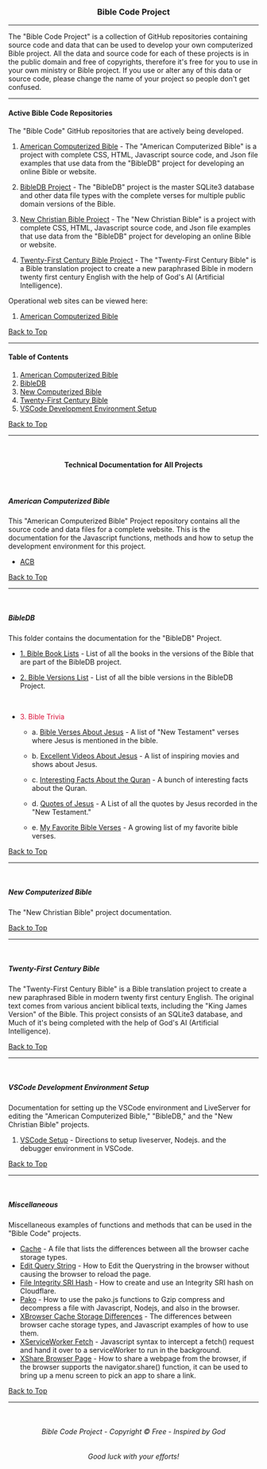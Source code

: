 <a id="top"></a>
<h3 align="center">Bible Code Project</h3>

---

The "Bible Code Project" is a collection of GitHub repositories containing source code and data that can be used to develop your own computerized Bible project. All the data and source code for each of these projects is in the public domain and free of copyrights, therefore it's free for you to use in your own ministry or Bible project. If you use or alter any of this data or source code, please change the name of your project so people don't get confused.

---

#### Active Bible Code Repositories

The "Bible Code" GitHub repositories that are actively being developed.

1. [American Computerized Bible](https://github.com/ACB-Bible/AmericanComputerizedBible) - The "American Computerized Bible" is a project with complete CSS, HTML, Javascript source code, and Json file  examples that use data from the "BibleDB" project for developing an online Bible or website.

2. [BibleDB Project](https://github.com/ACB-Bible/BibleDB) - The "BibleDB" project is the master SQLite3 database and other data file types with the complete verses for multiple public domain versions of the Bible.

3. [New Christian Bible Project](https://github.com/ACB-Bible/NCB) - The "New Christian Bible" is a project with complete CSS, HTML, Javascript source code, and Json file  examples that use data from the "BibleDB" project for developing an online Bible or website.

4. [Twenty-First Century Bible Project](https://github.com/ACB-Bible/TWF) - The "Twenty-First Century Bible" is a Bible translation project to create a new paraphrased Bible in modern twenty first century English with the help of God's AI (Artificial Intelligence).

Operational web sites can be viewed here:
1.  [American Computerized Bible](https://acbible.com)

[Back to Top](#top)

---

#### Table of Contents

1. [American Computerized Bible](#american-computerized-bible)
2. [BibleDB](#bibledb)
3. [New Computerized Bible](#new-computerized-bible)
4. [Twenty-First Century Bible](#twenty-first-century-bible)
5. [VSCode Development Environment Setup](#vscode-development-environment-setup)

[Back to Top](#top)

<hr>
<br>

<h4 align="center">Technical Documentation for All Projects</h4>

<br>

##### American Computerized Bible
This "American Computerized Bible" Project repository contains all the source code and data files for a complete website. This is the documentation for the Javascript functions, methods and how to setup the development environment for this project.

* [ACB](/ACB/ACB.md)

[Back to Top](#top)

---

<br>

##### BibleDB
This folder contains the documentation for the "BibleDB" Project.

* [1. Bible Book Lists](BibleDB/BibleBookLists.md) - List of all the books in the versions of the Bible that are part of the BibleDB project.

* [2. Bible Versions List](BibleDB/BibleVersionList.md) - List of all the bible versions in the BibleDB Project.
<br>

* <a style="color: crimson;">3. Bible Trivia</a>

    * a. [Bible Verses About Jesus](/BibleDB/Bible-Trivia/BibleVersesAboutJesus.md) - A list of "New Testament" verses where Jesus is mentioned in the bible.
        
    * b. [Excellent Videos About Jesus](/BibleDB/Bible-Trivia/ExcellentVideo.md) - A list of inspiring movies and shows about Jesus.

    * c. [Interesting Facts About the Quran](BibleDB/Bible-Trivia/InterestingQuranFacts.md) - A bunch of interesting facts about the Quran.

    * d. [Quotes of Jesus](/BibleDB/Bible-Trivia/JesusQuotes.md) - A List of all the quotes by Jesus recorded in the "New Testament."

    * e. [My Favorite Bible Verses](/BibleDB/Bible-Trivia/MyFavoriteVerses.md) - A growing list of my favorite bible verses.

[Back to Top](#top)

---

<br>

##### New Computerized Bible

The "New Christian Bible" project documentation.

[Back to Top](#top)

---

<br>

##### Twenty-First Century Bible

The "Twenty-First Century Bible" is a Bible translation project to create a new paraphrased Bible in modern twenty first century English. The original text comes from various ancient biblical texts, including the "King James Version" of the Bible. This project consists of an SQLite3 database, and Much of it's being completed with the help of God's AI (Artificial Intelligence).

[Back to Top](#top)

---

<br>

##### VSCode Development Environment Setup

Documentation for setting up the VSCode environment and LiveServer for editing the "American Computerized Bible," "BibleDB," and the "New Christian Bible" projects.

1. [VSCode Setup](/VSCode/VSCodeSetup.md) - Directions to setup liveserver, Nodejs. and the debugger environment in VSCode.

[Back to Top](#top)

---

<br>

##### Miscellaneous

Miscellaneous examples of functions and methods that can be used in the "Bible Code" projects.

* [Cache](/NCB/Cache.md) - A file that lists the differences between all the browser cache storage types.
* [Edit Query String](/NCB/EditQueryString.md) - How to Edit the Querystring in the browser without causing the browser to reload the page.
* [File Integrity SRI Hash](/NCB/FileIntegritySRIHash.md) - How to create and use an Integrity SRI hash on Cloudflare.
* [Pako](/NCB/Pako.md) - How to use the pako.js functions to Gzip compress and decompress a file with Javascript, Nodejs, and also in the browser.
* [XBrowser Cache Storage Differences](/NCB/XBrowserStorageDifferences.md) - The differences between browser cache storage types, and Javascript examples of how to use them.
* [XServiceWorker Fetch](/NCB/XServiceWorkerFetch.md) - Javascript syntax to intercept a fetch() request and hand it over to a serviceWorker to run in the background.
* [XShare Browser Page](/NCB/XShareBrowserPage.md) - How to share a webpage from the browser, if the browser supports the navigator.share() function, it can be used to bring up a menu screen to pick an app to share a link.

[Back to Top](#top)

---

<br>

<h6 align="center" title="God's Word Is Not For Sale">Bible Code Project - Copyright © Free - Inspired by God</h3>
<h6 align="center">Good luck with your efforts!</h6>